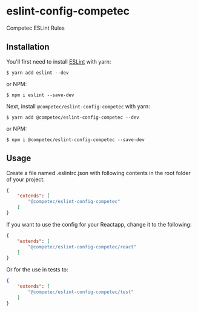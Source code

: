 # eslint-config-competec

Competec ESLint Rules

## Installation

You'll first need to install [ESLint](http://eslint.org) with yarn:

```
$ yarn add eslint --dev
```
or NPM:

```
$ npm i eslint --save-dev
```

Next, install `@competec/eslint-config-competec` with yarn:

```
$ yarn add @competec/eslint-config-competec --dev
```
or NPM:

```
$ npm i @competec/eslint-config-competec --save-dev
```

## Usage

Create a file named .eslintrc.json with following contents in the root folder of your project:

```json
{
    "extends": [
        "@competec/eslint-config-competec"
    ]
}
```

If you want to use the config for your Reactapp, change it to the following:

```json
{
    "extends": [
        "@competec/eslint-config-competec/react"
    ]
}
```

Or for the use in tests to:

```json
{
    "extends": [
        "@competec/eslint-config-competec/test"
    ]
}
```
